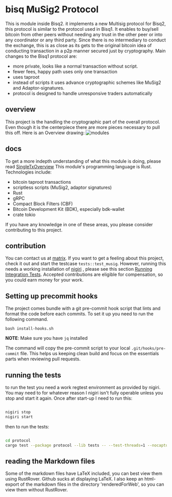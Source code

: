 # bisq MuSig2 Protocol

This is module inside Bisq2. it implements a new Multisig protocol for Bisq2, this protocol is similar to the protocol used in Bisq1.
It enables to buy/sell bitcoin from other peers without needing any trust in the other peer or into any coordinator or any third party. Since there is no intermediary to
conduct the exchange, this is as close as its gets to the original bitcoin idea of conducting transaction in a p2p manner secured just by cryptography.
Main changes to the Bisq1 protocol are:

- more private, looks like a normal transaction without script.
- fewer fees, happy path uses only one transaction
- uses taproot
- instead of scripts it uses advance cryptographic schemes like MuSig2 and Adaptor-signatures.
- protocol is designed to handle unresponsive traders automatically

## overview

This project is the handling the cryptographic part of the overall protocol. Even though it is the centerpiece there are more pieces necessary to pull this off.
Here is an Overview drawing:
![modules](concept/renderedForWeb/bisq-musig-modules.png)

## docs

To get a more indepth understanding of what this module is doing, please read [SingleTxOverview](./concept/SingleTxOverview.md)
This module's programming language is Rust.
Technologies include:

- bitcoin taproot transactions
- scriptless scripts (MuSig2, adaptor signatures)
- Rust
- gRPC
- Compact Block Filters (CBF)
- Bitcoin Development Kit (BDK), especially bdk-wallet
- crate tokio

If you have any knowledge in one of these areas, you please consider contributing to this project.

## contribution

You can contact us at [matrix](https://matrix.to/#/#bisq-muSig-dev:matrix.org).
If you want to get a feeling about this project, check it out and start the testcase
`tests::test_musig`. However, running this needs a working installation of [nigiri](https://nigiri.vulpem.com/)
, please see this section [Running Integration Tests](./adaptor/README.md).
Accepted contributions are eligible for compensation, so you could earn money for your work.

## Setting up precommit hooks

The project comes bundle with a git pre-commit hook script that lints and format the code before each commits.
To set it up you need to run the following command.

`bash install-hooks.sh`

**NOTE**: Make sure you have `jq` installed

The command will copy the pre-commit script to your local `.git/hooks/pre-commit` file.
This helps us keeping clean build and focus on the essentials parts when reviewing pull requests.

## running the tests

to run the test you need a work regtest environment as provided by nigiri. You may need to
for whatever reason I nigiri isn't fully operable unless you stop and start it again.
Once after start-up I need to run this:

```bash

nigiri stop
nigiri start
```

then to run the tests:

```bash

cd protocol
cargo test --package protocol --lib tests -- --test-threads=1 --nocapture

```

## reading the Markdown files

Some of the markdown files have LaTeX included, you can best view them using RustRover.
Github sucks at displaying LaTeX. I also keep an html-export of the markdown files
in the directory 'renderedForWeb', so you can view them without RustRover.
